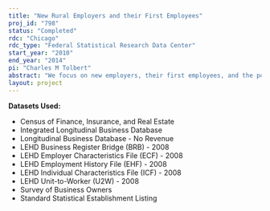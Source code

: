 ```yaml
---
title: "New Rural Employers and their First Employees"
proj_id: "798"
status: "Completed"
rdc: "Chicago"
rdc_type: "Federal Statistical Research Data Center"
start_year: "2010"
end_year: "2014"
pi: "Charles M Tolbert"
abstract: "We focus on new employers, their first employees, and the potential of micro-firms for rural development. Linking internal datasets ILBD, LEHD, and SBO, we will analyze the transition from nonemployer to employer status in rural communities and how nascent employers fare (revenue, longevity). Our models of new employer performance will include attributes of the rural communities. For those new employers who can be matched to SBO, we will analyze the personal characteristics of business owners and how they relate to firm performance. We will also study the first employees hired on by these new employers with special attention given to the wages, tenure, mobility of the newly employed. "
layout: project
---
```


**Datasets Used:**

  - Census of Finance, Insurance, and Real Estate 
  - Integrated Longitudinal Business Database 
  - Longitudinal Business Database - No Revenue 
  - LEHD Business Register Bridge (BRB) - 2008 
  - LEHD Employer Characteristics File (ECF) - 2008 
  - LEHD Employment History File (EHF) - 2008 
  - LEHD Individual Characteristics File (ICF) - 2008 
  - LEHD Unit-to-Worker (U2W) - 2008 
  - Survey of Business Owners 
  - Standard Statistical Establishment Listing 

